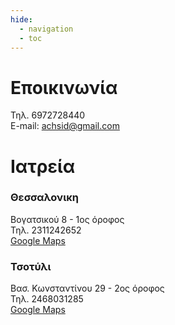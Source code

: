 ```yaml
---
hide:
  - navigation
  - toc
---
```


# Εποικινωνία

Τηλ. 6972728440
<br>
E-mail: achsid@gmail.com

# Ιατρεία

### **Θεσσαλονικη**

Βογατσικού 8 - 1ος όροφος
<br>
Τηλ. 2311242652
<br>
[Google Maps](https://www.google.com/maps/place/%CE%92%CE%BF%CE%B3%CE%B1%CF%84%CF%83%CE%B9%CE%BA%CE%BF%CF%8D+8,+Thessaloniki+546+22/@40.6304556,22.9445386,3a,75y,180.65h,90t/data=!3m7!1e1!3m5!1sSrU-SPYLUOsaw_xqS3RtvQ!2e0!6shttps:%2F%2Fstreetviewpixels-pa.googleapis.com%2Fv1%2Fthumbnail%3Fpanoid%3DSrU-SPYLUOsaw_xqS3RtvQ%26cb_client%3Dsearch.gws-prod.gps%26w%3D360%26h%3D120%26yaw%3D180.64503%26pitch%3D0%26thumbfov%3D100!7i13312!8i6656!4m7!3m6!1s0x14a839067dc47739:0xbc0890e9a96f349d!8m2!3d40.6302712!4d22.9445476!10e5!16s%2Fg%2F11c5c250w3)

### **Τσοτύλι**

Βασ. Κωνσταντίνου 29 - 2ος όροφος
<br>
Τηλ. 2468031285
<br>
[Google Maps](https://www.google.com/maps/@40.2621791,21.326104,3a,75y,112.41h,68.53t/data=!3m7!1e1!3m5!1soIUQji1_KlPmhOvw_hQYCw!2e0!6shttps:%2F%2Fstreetviewpixels-pa.googleapis.com%2Fv1%2Fthumbnail%3Fpanoid%3DoIUQji1_KlPmhOvw_hQYCw%26cb_client%3Dmaps_sv.tactile.gps%26w%3D203%26h%3D100%26yaw%3D101.41233%26pitch%3D0%26thumbfov%3D100!7i13312!8i6656)
